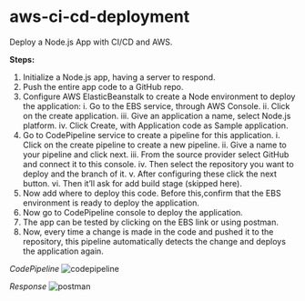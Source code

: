 # aws-ci-cd-deployment
Deploy a Node.js App with CI/CD and AWS.

**Steps:**
1. Initialize a Node.js app, having a server to respond.
2. Push the entire app code to a GitHub repo.
3. Configure AWS ElasticBeanstalk to create a Node environment to deploy the application:
  i. Go to the EBS service, through AWS Console.
  ii. Click on the create application.
  iii. Give an application a name, select Node.js platform.
  iv. Click Create, with Application code as Sample application.
4. Go to CodePipeline service to create a pipeline for this application.
  i. Click on the create pipeline to create a new pipeline.
  ii. Give a name to your pipeline and click next.
  iii. From the source provider select GitHub and connect it to this console.
  iv. Then select the repository you want to deploy and the branch of it.
  v. After configuring these click the next button.
  vi. Then it’ll ask for add build stage (skipped here).
5. Now add where to deploy this code. Before this,confirm that the EBS environment is ready to deploy the application.
6. Now go to CodePipeline console to deploy the application.
7. The app can be tested by clicking on the EBS link or using postman.
8. Now, every time a change is made in the code and pushed it to the repository, this pipeline automatically detects the change and deploys the application again. 

_CodePipeline_
![codepipeline](https://user-images.githubusercontent.com/26769575/110345557-b6f43d00-8054-11eb-81a8-15477c282a2f.JPG)

_Response_
![postman](https://user-images.githubusercontent.com/26769575/110345651-d3907500-8054-11eb-832e-7da6f13025f3.JPG)

